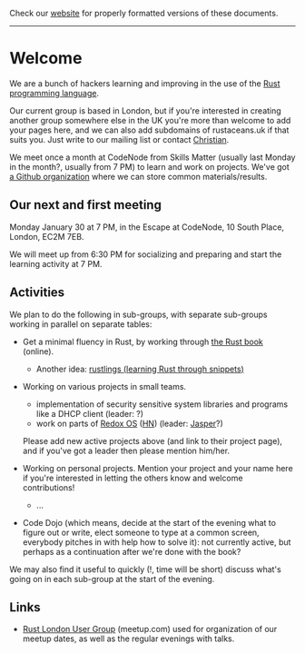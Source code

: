 Check our [website](http://rustaceans.uk/) for
properly formatted versions of these documents.

---

# Welcome

We are a bunch of hackers learning and improving in the use of the
[Rust programming language](https://www.rust-lang.org/).

Our current group is based in London, but if you're interested in
creating another group somewhere else in the UK you're more than
welcome to add your pages here, and we can also add subdomains of
rustaceans.uk if that suits you. Just write to our mailing list or
contact [Christian](users/Christian_Jaeger.md).

We meet once a month at CodeNode from Skills Matter (usually last Monday in the
month?, usually from 7 PM) to learn and work on projects. We've got [a
Github organization](https://github.com/LondonRustLearners/) where we
can store common materials/results.<!-- XXX sep wiki page on that topic? well Wiki.md page?-->  <!-- XXX mention mailing list + IRC -->

## Our next and first meeting

Monday January 30 at 7 PM, in the Escape at CodeNode, 10 South Place, London, EC2M 7EB. 

We will meet up from 6:30 PM for socializing and preparing and start the learning activity at 7 PM.

## Activities

We plan to do the following in sub-groups, with separate sub-groups
working in parallel on separate tables:

* Get a minimal fluency in Rust, by working through [the Rust
  book](http://doc.rust-lang.org/book/) (online).
    * Another idea: [rustlings (learning Rust through snippets)](https://github.com/carols10cents/rustlings)

* Working on various projects in small teams. 

    * implementation of security sensitive system libraries and
      programs like a DHCP client (leader: ?)
    * work on parts of [Redox OS](http://www.redox-os.org/)
      ([HN](https://news.ycombinator.com/item?id=10295187)) (leader: [Jasper](users/Jasper_Wallace.md)?)

  Please add new active projects above (and link to their project
  page), and if you've got a leader then please mention him/her.

* Working on personal projects. Mention your project and your name
  here if you're interested in letting the others know and welcome
  contributions!

    * ...

* Code Dojo (which means, decide at the start of the evening what to
  figure out or write, elect someone to type at a common screen,
  everybody pitches in with help how to solve it): not currently
  active, but perhaps as a continuation after we're done with the
  book?

We may also find it useful to quickly (!, time will be short) discuss
what's going on in each sub-group at the start of the evening.


## Links

* [Rust London User
  Group](http://www.meetup.com/Rust-London-User-Group/) (meetup.com)
  used for organization of our meetup dates, as well as the regular
  evenings with talks.
